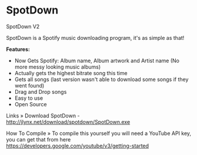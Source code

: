 # SpotDown
SpotDown V2

SpotDown is a Spotify music downloading program, it's as simple as that!

**Features:**
* Now Gets Spotify: Album name, Album artwork and Artist name (No more messy looking music albums)
* Actually gets the highest bitrate song this time
* Gets all songs (last version wasn't able to download some songs if they went found)
* Drag and Drop songs
* Easy to use
* Open Source


Links
» Download SpotDown - http://jlynx.net/download/spotdown/SpotDown.exe

How To Compile
» To compile this yourself you will need a YouTube API key, you can get that from here https://developers.google.com/youtube/v3/getting-started
